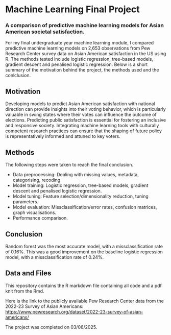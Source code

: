 # Machine Learning Final Project
### A comparison of predictive machine learning models for Asian American societal satisfaction.

For my final undergraduate year machine learning module, I compared predictive machine learning models on 2,653 observations from Pew Research Center survey data on Asian American satisfaction in the US using R. The methods tested include logistic regression, tree-based models, gradient descent and penalised logistic regression. Below is a short summary of the motivation behind the project, the methods used and the conlclusion.

## Motivation 
Developing models to predict Asian American satisfaction with national direction can provide insights into their voting behavior, which is particularly valuable in swing states where their votes can influence the outcome of elections. Predicting public satisfaction is essential for fostering an inclusive and responsive society. Integrating machine learning tools with culturally competent research practices can ensure that the shaping of future policy is representatively informed and attuned to key voters.

## Methods
The following steps were taken to reach the final conclusion.
- Data preprocessing: Dealing with missing values, metadata, categorising, recoding.
- Model training: Logistic regression, tree-based models, gradient descent and penalised logistic regression.
- Model tuning: Feature selection/dimensionality reduction, tuning parameters.
- Model evaluation: Missclassification/error rates, confusion matrices, graph visualisations.
- Performance comparison.

## Conclusion
Random forest was the most accurate model, with a missclassification rate of  0.16%. This was a good improvement on the baseline logistic regression model, with a missclassification rate of  0.24%.

## Data and Files

This repository contains the R markdown file containing all code and a pdf knit from the Rmd. 

Here is the link to the publicly available Pew Research Center data from the 2022-23 Survey of Asian Americans: https://www.pewresearch.org/dataset/2022-23-survey-of-asian-americans/

The project was completed on 03/06/2025.

